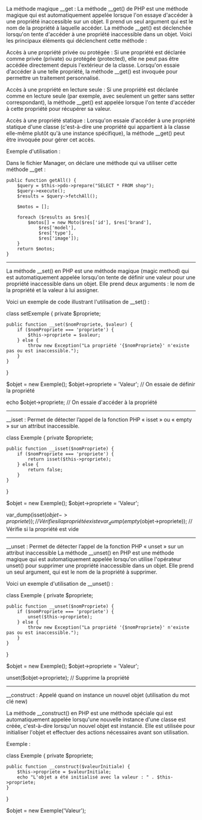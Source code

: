 La méthode magique __get : La méthode __get() de PHP est une méthode magique qui est automatiquement appelée lorsque l'on essaye d'accéder à une propriété inaccessible sur un objet. Il prend un seul argument qui est le nom de la propriété à laquelle accéder.
La méthode __get() est déclenchée lorsqu'on tente d'accéder à une propriété inaccessible dans un objet. Voici les principaux éléments qui déclenchent cette méthode :

Accès à une propriété privée ou protégée : Si une propriété est déclarée comme privée (private) ou protégée (protected), elle ne peut pas être accédée directement depuis l'extérieur de la classe. Lorsqu'on essaie d'accéder à une telle propriété, la méthode __get() est invoquée pour permettre un traitement personnalisé.

Accès à une propriété en lecture seule : Si une propriété est déclarée comme en lecture seule (par exemple, avec seulement un getter sans setter correspondant), la méthode __get() est appelée lorsque l'on tente d'accéder à cette propriété pour récupérer sa valeur.

Accès à une propriété statique : Lorsqu'on essaie d'accéder à une propriété statique d'une classe (c'est-à-dire une propriété qui appartient à la classe elle-même plutôt qu'à une instance spécifique), la méthode __get() peut être invoquée pour gérer cet accès.

Exemple d'utilisation : 

Dans le fichier Manager, on déclare une méthode qui va utiliser cette méthode __get : 

    public function getAll() {
        $query = $this->pdo->prepare("SELECT * FROM shop");
        $query->execute();
        $results = $query->fetchAll();

        $motos = [];

        foreach ($results as $res){
            $motos[] = new Moto($res['id'], $res['brand'],
                $res['model'],
                $res['type'],
                $res['image']);
        }
        return $motos;
    }

----------------

La méthode __set() en PHP est une méthode magique (magic method) qui est automatiquement appelée lorsqu'on tente de définir une valeur pour une propriété inaccessible dans un objet. Elle prend deux arguments : le nom de la propriété et la valeur à lui assigner.

Voici un exemple de code illustrant l'utilisation de __set() :

class setExemple {
    private $propriete;

    public function __set($nomPropriete, $valeur) {
        if ($nomPropriete === 'propriete') {
            $this->propriete = $valeur;
        } else {
            throw new Exception("La propriété '{$nomPropriete}' n'existe pas ou est inaccessible.");
        }
    }
}

$objet = new Exemple();
$objet->propriete = 'Valeur'; // On essaie de définir la propriété

echo $objet->propriete; // On essaie d'accéder à la propriété

---------------------------

__isset : Permet de détecter l’appel de la fonction PHP « isset » ou « empty » sur un attribut inaccessible.

class Exemple {
    private $propriete;

    public function __isset($nomPropriete) {
        if ($nomPropriete === 'propriete') {
            return isset($this->propriete);
        } else {
            return false;
        }
    }
}

$objet = new Exemple();
$objet->propriete = 'Valeur';

var_dump(isset($objet->propriete)); // Vérifie si la propriété existe
var_dump(empty($objet->propriete)); // Vérifie si la propriété est vide

---------------------------

__unset : Permet de détecter l’appel de la fonction PHP « unset » sur un attribut inaccessible
La méthode __unset() en PHP est une méthode magique qui est automatiquement appelée lorsqu'on utilise l'opérateur unset() pour supprimer une propriété inaccessible dans un objet. Elle prend un seul argument, qui est le nom de la propriété à supprimer.

Voici un exemple d'utilisation de __unset() :

class Exemple {
    private $propriete;

    public function __unset($nomPropriete) {
        if ($nomPropriete === 'propriete') {
            unset($this->propriete);
        } else {
            throw new Exception("La propriété '{$nomPropriete}' n'existe pas ou est inaccessible.");
        }
    }
}

$objet = new Exemple();
$objet->propriete = 'Valeur';

unset($objet->propriete); // Supprime la propriété

---------------------------

__construct : Appelé quand on instance un nouvel objet (utilisation du mot clé new)


La méthode __construct() en PHP est une méthode spéciale qui est automatiquement appelée lorsqu'une nouvelle instance d'une classe est créée, c'est-à-dire lorsqu'un nouvel objet est instancié. Elle est utilisée pour initialiser l'objet et effectuer des actions nécessaires avant son utilisation.

Exemple : 

class Exemple {
    private $propriete;

    public function __construct($valeurInitiale) {
        $this->propriete = $valeurInitiale;
        echo "L'objet a été initialisé avec la valeur : " . $this->propriete;
    }
}

$objet = new Exemple('Valeur');

